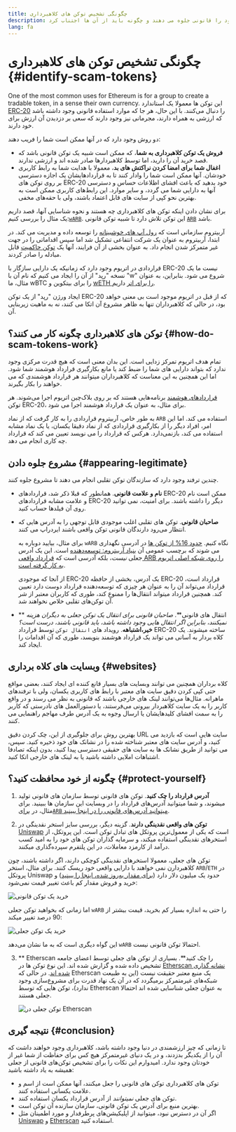 ```yaml
---
title: چگونگی تشخیص توکن های کلاهبرداری
description: فهمیدن توکن های کلاهبرداری، آنها چگونه خود را قانونی جلوه می دهند و چگونه باید از آن ها اجتناب کرد.
lang: fa
---
```


# چگونگی تشخیص توکن های کلاهبرداری {#identify-scam-tokens}

One of the most common uses for Ethereum is for a group to create a tradable token, in a sense their own currency. این توکن ها معمولا یک استاندارد [ERC-20](/developers/docs/standards/tokens/erc-20/) را دنبال می‌کنند. با این حال، هر جا که موارد استفاده قانونی وجود داشته باشد که ارزشی به همراه دارند، مجرمانی نیز وجود دارند که سعی بر دزدیدن آن ارزش برای خود دارند.

دو روش وجود دارد که در آنها ممکن است شما را فریب دهند:

- **فروش یک توکن کلاهبرداری به شما**، که ممکن است شبیه یک توکن قانونی باشد که قصد خرید آن را دارید، اما توسط کلاهبردارها صادر شده اند و ارزشی ندارند.
- **اغفال شما برای امضا کردن نراکتش های بد**، معمولا با هدایت شما به رابط کاربری خودشان. آنها ممکن است شما را وادار کنند تا به قراردادهایشان یک اجازه دسترسی بر روی توکن های ERC-20 خود بدهید که باعث افشای اظلاعات حساس و دسترسی آنها به دارایی شما می گردد، و سایر موارد. این رابط‌های کاربری ممکن است به بهترین نحو کپی از سایت های قابل اعتماد باشند،‌ ولی با حقه‌های مخفی.

برای نشان دادن اینکه توکن های کلاهبرداری چه هستند و نحوه شناسایی آنها، قصد داریم یک مثال را بررسی کنیم:[`wARB`](https://etherscan.io/token/0xb047c8032b99841713b8e3872f06cf32beb27b82). این توکن تلاش دارد تا شبیه توکن قانونی [`ARB`](https://etherscan.io/address/0xb50721bcf8d664c30412cfbc6cf7a15145234ad1) باشد.

<ExpandableCard
title="ARB چیست؟"
contentPreview=''>

آربیتروم سازمانی است که <a href="/developers/docs/scaling/optimistic-rollups/">رول آپ های خوشبینانه</a> را توسعه داده و مدیریت می کند. در ابتدا، آربیتروم به عنوان یک شرکت انتفاعی تشکیل شد اما سپس اقداماتی را در جهت غیر متمرکز شدن انجام داد. به عنوان بخشی از آن فرایند، آنها یک <a href="/dao/#token-based-membership">توکن حاکمیت</a> قابل مبادله را صادر کردند.

</ExpandableCard>

<ExpandableCard
title="چرا توکن های کلاهبرداری، wARB نامیده می شوند؟"
contentPreview=''>

قراردادی در اتریوم وجود دارد که زمانیکه یک دارایی سازگار با ERC-20 نیست ما یک نسخه "رپد" از آن را ایجاد می کنیم که نام آن با "w" شروع می شود. بنابراین، به عنوان مثال، ما wBTC را برای بیتکوین و <a href="https://cointelegraph.com/news/what-is-wrapped-ethereum-weth-and-how-does-it-work">wETH را برای اتر</a> داریم.

ایجاد ورژن "رپد" از یک توکن ERC-20 که از قبل در اتریوم موجود است بی معنی خواهد بود، در حالی که کلاهبرداران تنها به ظاهر مشروع آن اتکا می کنند، نه به ماهیت زیربنایی آن.

</ExpandableCard>

## توکن های کلاهبرداری چگونه کار می کنند؟ {#how-do-scam-tokens-work}

تمام هدف اتریوم تمرکز زدایی است. این بدان معنی است که هیچ قدرت مرکزی وجود ندارد که بتواند دارایی های شما را ضبط کند یا مانع بکارگیری قرارداد هوشمند شما شود. اما این همچنین به این معناست که کلاهبرداران میتوانند هر قرارداد هوشمندی که می خواهند را بکار بگیرند.

<ExpandableCard
title="قراردادهای هوشمند چه هستند؟"
contentPreview=''>

<a href="/developers/docs/smart-contracts/">قراردادهای هوشمند</a> برنامه‌هایی هستند که بر روی بلاک‌چین اتریوم اجرا می‌شوند. هر توکن ERC-20، برای مثال، به عنوان یک قرارداد هوشمند اجرا می شود.

</ExpandableCard>

به طور خاص، آربیتروم قراردادی را به کار گرفت که از نماد `ARB` استفاده می کند. اما این امر، افراد دیگر را از بکارگیری قراردادی که از نماد دقیقا یکسان، یا یک نماد مشابه استفاده می کند، بازنمی‌دارد. هرکس که قرارداد را می نویسد تعیین می کند که قرارداد چه کاری انجام می دهد.

## مشروع جلوه دادن {#appearing-legitimate}

چندین ترفند وجود دارد که سازندگان توکن تقلبی انجام می دهند تا مشروع جلوه کنند.

- **نام و علامت قانونی**. همانطور که قبلا ذکر شد، قراردادهای ERC-20 ممکن است نام و علامت مشابه قراردادهای ERC-20 دیگر را داشته باشند. برای امنیت، نمی توانید روی آن فیلدها حساب کنید.

- **صاحبان قانونی**. توکن های تقلبی اغلب موجودی قابل توجهی را به آدرس هایی که انتظار می‌رود دارندگان قانونی توکن واقعی باشند ایردراپ می کنند.

  برای مثال، بیایید دوباره به `wARB` نگاه کنیم. [حدود 16% از توکن ها](https://etherscan.io/token/0xb047c8032b99841713b8e3872f06cf32beb27b82?a=0x1c8db745abe3c8162119b9ef2c13864cd1fdd72f) در آدرسی نگهداری می شوند که برچسب عمومی آن [بنیاد آربیتروم: توسعه‌دهنده](https://etherscan.io/address/0x1c8db745abe3c8162119b9ef2c13864cd1fdd72f) است. این یک آدرس جعلی _نیست_، بلکه آدرسی است که [قرارداد واقعی ARB را روی شبکه اصلی اتریوم به کار گرفته است](https://etherscan.io/tx/0x242b50ab4fe9896cb0439cfe6e2321d23feede7eeceb31aa2dbb46fc06ed2670).

  از آنجا که موجودی ERC-20 یک آدرس، بخشی از حافظه ERC-20 قرارداد است، قرارداد می‌تواند آن را به عنوان هر چیزی که توسعه‌دهنده قرارداد دوست دارد تعیین کند. همچنین قرارداد میتواند انتقال‌ها را ممنوع کند، طوری که کاربران معتبر از شر آن توکن‌های تقلبی خلاص نخواهند شد.

- ** انتقال های قانونی**. _صاحبان قانونی برای انتقال یک توکن جعلی به دیگران هزینه نمیکنند، بنابراین اگر انتقال هایی وجود داشته باشد، باید قانونی باشند، درست است؟_ **خیر،اشتباهه**. رویداد های `انتقال توکن` توسط قرارداد ERC-20 ساخته میشوند. یک کلاه بردار به آسانی می تواند یک قرارداد هوشمند بنویسد، طوری که آن اقدامات را ایجاد کند.

## وبسایت های کلاه برداری {#websites}

کلاه برداران همچنین می توانند وبسایت های بسیار قانع کننده ای ایجاد کنند، بعضی مواقع حتی کپی کردن دقیق سایت های معتبر با رابط های کاربری یکسان، ولی با ترفندهای ماهرانه. مثال‌ها می‌توانند لینک های خارجی باشند که قانونی به نظر می رسند و در واقع کاربر را به یک سایت کلاهبردار بیرونی می‌فرستند، یا دستورالعمل های نادرستی که کاربر را به سمت افشای کلیدهایشان یا ارسال وجوه به یک آدرس طرف مهاجم راهنمایی می کنند.

بهترین روش برای جلوگیری از این، چک کردن دقیق URL سایت هایی است که بازدید می کنید، و آدرس سایت های معتبر شناخته شده را در نشانک های خود ذخیره کنید. سپس، می توانید از طریق نشانک ها به سایت های حقیقی دسترسی پیدا کنید، بدون اینکه تصادفا اشتباهات املایی داشته باشید یا به لینک های خارجی اتکا کنید.

## چگونه از خود محافظت کنید؟ {#protect-yourself}

1. **آدرس قرارداد را چک کنید**. توکن های قانونی توسط سازمان های قانونی تولید میشوند، و شما میتوانید آدرس‌های قرارداد را در وبسایت این سازمان ها ببینید. برای مثال، در [برای`ARB` میتوانید آدرس‌های قانونی را در اینجا ببینید](https://docs.arbitrum.foundation/deployment-addresses#token).

2. **توکن های واقعی نقدینگی دارند**. گزینه دیگر، بررسی سایز استخر نقدینگی در [Uniswap](https://uniswap.org/) است که یکی از معمول‌ترین پروتکل های تبادل توکن است. این پروتکل، از استخرهای نقدینگی استفاده میکند، و سرمایه گذاران توکن های خود را به امید کسب درآمد از کارمزد معاملات، در این پلتفرم سپرده‌گذاری میکنند.

توکن های جعلی، معمولا استخر‌های نقدینگی کوچکی دارند، اگر داشته باشند، چون کلاهبردارن نمی خواهند با دارایی واقعی خود ریسک کنند. برای مثال، استخر `ARB`/`ETH` در پروتکل Uniswap حدود یک میلیون دلار دارد ([برای مقدار به‌روز شده،‌ اینجا را ببینید](https://info.uniswap.org/#/pools/0x755e5a186f0469583bd2e80d1216e02ab88ec6ca)) و خرید و فروش مقدار کم باعث تغییر قیمت نمی‌شود:

![خرید یک توکن قانونی](./uniswap-real.png)

اما زمانی که بخواهید توکن جعلی `wARB` را حتی به اندازه بسیار کم بخرید، قیمت بیشتر از 90 درصد تغییر میکند:

![خرید یک توکن جعلی](./uniswap-scam.png)

این گواه دیگری است که به ما نشان می‌دهد `wARB` احتمالا توکن قانونی نیست.

3. ** Etherscan را چک کنید**. بسیاری از توکن های جعلی توسط اعضای جامعه تشخیص داده شده و گزارش شده اند. این نوع توکن ها در [Etherscan نشانه گذاری شده اند](https://info.etherscan.com/etherscan-token-reputation/). در حالی که Etherscan یک منبع معتبر حقیقت نیست (این به طبیعت شبکه‌های غیرمتمرکز برمیگردد که در آن یک نهاد قدرت برای مشروع‌سازی وجود ندارد)، توکن هایی که توسط Etherscan به عنوان جعلی شناسایی شده اند احتمالا جعلی هستند.

   ![توکن جعلی در Etherscan](./etherscan-scam.png)

## نتيجه گيری {#conclusion}

تا زمانی که چیز ارزشمندی در دنیا وجود داشته باشد، کلاهبرداری وجود خواهند داشت که آن را از یکدیگر بدزدند، و در یک دنیای غیرمتمرکز هیچ کس برای حفاظت از شما غیر از خودتان وجود ندارد. امیدوارم این نکات را برای تشخیص توکن‌های قانونی از جعلی همیشه به یاد داشته باشید:

- توکن های کلاهبرداری توکن های قانونی را جعل میکنند، آنها ممکن است از اسم و علامت یکسانی استفاده کنند.
- توکن های جعلی _نمیتوانند_ از آدرس قرارداد یکسان استفاده کنند.
- بهترین منبع برای آدرس یک توکن قانونی، سازمان سازنده آن توکن است.
- اگر آن در دسترس نبود، میتوانید از اپلیکیشن‌های پرطرفدار و مورد اطمینان مثل [Uniswap](https://app.uniswap.org/#/swap) و [Etherscan](https://etherscan.io/) استفاده کنید.
